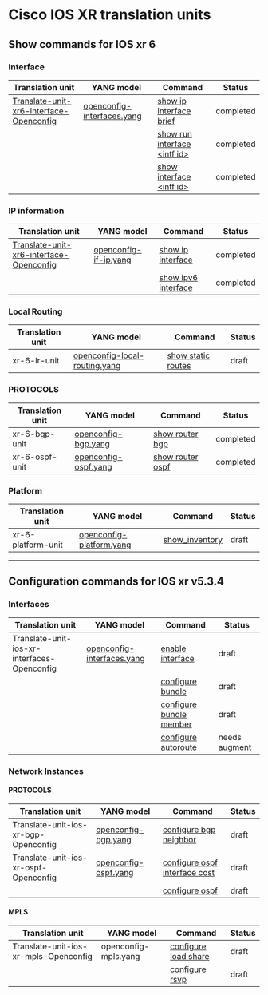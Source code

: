 # Cisco IOS XR translation units

## Show commands for IOS xr 6

### Interface

| Translation unit  | YANG model |  Command  | Status | 
| ----------------- |------------| --------- | ------ |
| [Translate-unit-xr6-interface-Openconfig](https://NNN) | [openconfig-interfaces.yang](https://github.com/FRINXio/openconfig/tree/master/interfaces) | [show ip interface brief](base/show_ip_interface_brief.md) | completed |
|  | | [show run interface &lt;intf id&gt;](base/show_run_interface.md) | completed |
|  | | [show interface &lt;intf id&gt;](base/show_interface.md) | completed |


### IP information

| Translation unit  | YANG model |  Command  | Status | 
| ----------------- |------------| --------- | ------ |
| [Translate-unit-xr6-interface-Openconfig](https://NNN) | [openconfig-if-ip.yang](https://github.com/FRINXio/openconfig/tree/master/interfaces) | [show ip interface](base/show_ip_interface.md) | completed |
|  | | [show ipv6 interface](base/show_ipv6_interface.md) | completed |

### Local Routing

| Translation unit  | YANG model |  Command  | Status |
| ----------------- |------------| --------- | ------ |
| xr-6-lr-unit | [openconfig-local-routing.yang](https://github.com/FRINXio/openconfig/tree/master/local-routing) | [show static routes](base/show_static_routes.md) | draft |


### PROTOCOLS

| Translation unit  | YANG model |  Command  | Status |
| ----------------- |------------| --------- | ------ |
| xr-6-bgp-unit | [openconfig-bgp.yang](https://github.com/FRINXio/openconfig/tree/master/bgp) | [show router bgp](base/show_router_bgp.md) | completed |
| xr-6-ospf-unit | [openconfig-ospf.yang](https://github.com/FRINXio/openconfig/tree/master/ospf) | [show router ospf](base/show_router_ospf.md) | completed |


### Platform

| Translation unit  | YANG model |  Command  | Status |
| ----------------  |------------| --------- | ------ |
| xr-6-platform-unit | [openconfig-platform.yang](https://github.com/FRINXio/openconig/tree/master/platform) | [show_inventory](base/show_inventory.md) | draft |

---

## Configuration commands for IOS xr v5.3.4

### Interfaces

| Translation unit  | YANG model |  Command  | Status | 
| ----------------- |------------| --------- | ------ |
| Translate-unit-ios-xr-interfaces-Openconfig | [openconfig-interfaces.yang](https://github.com/FRINXio/openconfig/tree/master/interfaces) | [enable interface](base/enable_interface.md) | draft |
|  | | [configure bundle](base/configure_bundle.md) | draft
|  | | [configure bundle member](base/configure_bundle_member.md) | draft |
|  | | [configure autoroute](base/configure_autoroute.md) | needs augment |

### Network Instances

#### PROTOCOLS

| Translation unit  | YANG model |  Command  | Status | 
| ----------------- |------------| --------- | ------ |
| Translate-unit-ios-xr-bgp-Openconfig | [openconfig-bgp.yang](https://github.com/FRINXio/openconfig/tree/master/bgp) | [configure bgp neighbor](base/configure_bgp_neighbor.md) | draft |
| Translate-unit-ios-xr-ospf-Openconfig | [openconfig-ospf.yang](https://github.com/FRINXio/openconfig/tree/master/ospf) | [configure ospf interface cost](base/configure_ospf_interface_cost.md) | draft |
| | | [configure ospf](base/configure_ospf.md) | draft |

#### MPLS

| Translation unit  | YANG model |  Command  | Status |
| ----------------- |------------| --------- | ------ |
| Translate-unit-ios-xr-mpls-Openconfig | openconfig-mpls.yang | [configure load share](../base/configure_load_share.md) | draft |
| | | [configure rsvp](base/configure_rsvp.md) | draft |


